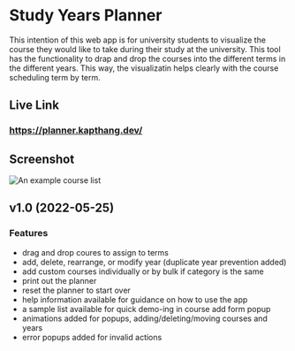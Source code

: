 # Study Years Planner
This intention of this web app is for university students to visualize the course they would like to take during their study at the university. This tool has the functionality to drap and drop the courses into the different terms in the different years. This way, the visualizatin helps clearly with the course scheduling term by term.

## Live Link
### https://planner.kapthang.dev/

## Screenshot
![An example course list](https://github.com/thangk/Study-Years-Planner/blob/master/example.png)

## v1.0 (2022-05-25)
### Features
- drag and drop coures to assign to terms
- add, delete, rearrange, or modify year (duplicate year prevention added)
- add custom courses individually or by bulk if category is the same
- print out the planner
- reset the planner to start over
- help information available for guidance on how to use the app
- a sample list available for quick demo-ing in course add form popup
- animations added for popups, adding/deleting/moving courses and years
- error popups added for invalid actions
